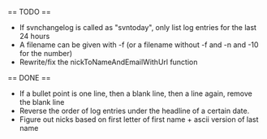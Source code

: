 == TODO ==

* If svnchangelog is called as "svntoday", only list log entries for the last 24 hours
* A filename can be given with -f (or a filename without -f and -n and -10 for the number)
* Rewrite/fix the nickToNameAndEmailWithUrl function


== DONE ==

* If a bullet point is one line, then a blank line, then a line again, remove the blank line
* Reverse the order of log entries under the headline of a certain date.
* Figure out nicks based on first letter of first name + ascii version of last name
